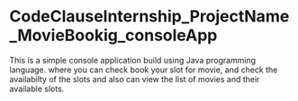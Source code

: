 # CodeClauseInternship_ProjectName_MovieBookig_consoleApp
This is a simple console application build using Java programming language. where you can check book your slot for movie, and check the availabilty of the slots and also can view the list of movies and their available slots.
